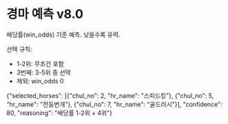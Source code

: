 # 경마 예측 v8.0

배당률(win_odds) 기준 예측. 낮을수록 유력.

선택 규칙:
- 1-2위: 무조건 포함
- 3번째: 3-5위 중 선택
- 제외: win_odds 0

{"selected_horses": [{"chul_no": 2, "hr_name": "스피드킹"}, {"chul_no": 5, "hr_name": "천둥번개"}, {"chul_no": 7, "hr_name": "골드러시"}], "confidence": 80, "reasoning": "배당률 1-2위 + 4위"}